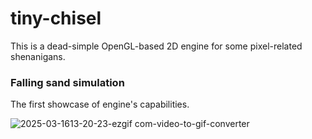 # tiny-chisel
This is a dead-simple OpenGL-based 2D engine for some pixel-related shenanigans.

### Falling sand simulation
The first showcase of engine's capabilities.

![2025-03-1613-20-23-ezgif com-video-to-gif-converter](https://github.com/user-attachments/assets/7bd6a5b2-678b-45bc-b79f-8b519be84f7c)
